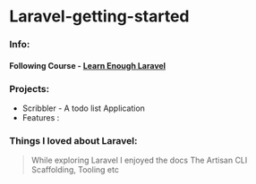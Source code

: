 # Laravel-getting-started

### Info:
#### Following Course - [Learn Enough Laravel](#)

### Projects:
- Scribbler - A todo list Application
- Features :

### Things I loved about Laravel:
> While exploring Laravel I enjoyed the docs
>The Artisan CLI
> Scaffolding, Tooling etc
